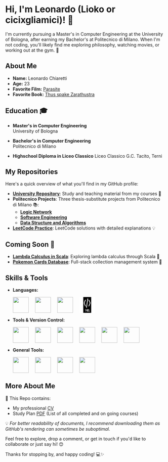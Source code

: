 # Hi, I'm Leonardo (Lioko or cicixgliamici)! 👋

I'm currently pursuing a Master's in Computer Engineering at the University of Bologna, after earning my Bachelor's at Politecnico di Milano. When I'm not coding, you'll likely find me exploring philosophy, watching movies, or working out at the gym. 🚀

## About Me

- **Name:** Leonardo Chiaretti 
- **Age:** 23
- **Favorite Film:** [Parasite](https://en.wikipedia.org/wiki/Parasite_(2019_film))
- **Favorite Book:** [Thus spake Zarathustra](https://en.wikipedia.org/wiki/Thus_Spoke_Zarathustra)

## Education 🎓

- **Master's in Computer Engineering**  
  University of Bologna   


- **Bachelor's in Computer Engineering**  
  Politecnico di Milano  


- **Highschool Diploma in Liceo Classico**
  Liceo Classico G.C. Tacito, Terni
  

## My Repositories

Here's a quick overview of what you'll find in my GitHub profile:

- [**University Repository**](https://github.com/cicixgliamici/university): Study and teaching material from my courses 📝
- **Politecnico Projects**: Three thesis-substitute projects from Politecnico di Milano 📚: 
    - [**Logic Network**](https://github.com/cicixgliamici/RetiLogiche_2024)
    - [**Software Engineering**](https://github.com/cicixgliamici/Ingegneria_Software2024)
    - [**Data Structure and Algorithms**](https://github.com/cicixgliamici/Algoritmi-StruttureDati_2024)
- [**LeetCode Practice**](https://github.com/cicixgliamici/leetcode): LeetCode solutions with detailed explanations 💡

## Coming Soon 🚧

- [**Lambda Calculus in Scala**](#): Exploring lambda calculus through Scala 🔢
- [**Pokemon Cards Database**](#): Full-stack collection management system 🎴

## Skills & Tools

- **Languages:**
  <div style="display: flex; gap: 20px; flex-wrap: wrap;">
    <img src="https://cdn.jsdelivr.net/gh/devicons/devicon/icons/java/java-original.svg" width="50" height="50"/>
    <img src="https://cdn.jsdelivr.net/gh/devicons/devicon/icons/c/c-original.svg" width="50" height="50"/>
    <img src="https://cdn.jsdelivr.net/gh/devicons/devicon/icons/go/go-original-wordmark.svg" width="50" height="50"/>
    <img src="https://raw.githubusercontent.com/cicixgliamici/cicixgliamici/main/assets/images/vhdl_logo.svg" width="50" height="50"/>
  </div>

- **Tools & Version Control:**
  <div style="display: flex; gap: 20px; flex-wrap: wrap;">
    <img src="https://cdn.jsdelivr.net/gh/devicons/devicon/icons/git/git-original.svg" width="50" height="50"/>
    <img src="https://cdn.jsdelivr.net/gh/devicons/devicon/icons/github/github-original.svg" width="50" height="50"/>
    <img src="https://cdn.jsdelivr.net/gh/devicons/devicon/icons/vscode/vscode-original.svg" width="50" height="50"/>
    <img src="https://resources.jetbrains.com/storage/products/intellij-idea/img/meta/intellij-idea_logo_300x300.png" width="50" height="50"/>
    <img src="https://resources.jetbrains.com/storage/products/clion/img/meta/clion_logo_300x300.png" width="50" height="50"/>
    <img src="https://upload.wikimedia.org/wikipedia/commons/1/1e/Xilinx_Vivado_Logo.svg" width="50" height="50"/>

  </div>

- **General Tools:**
  <div style="display: flex; gap: 20px; flex-wrap: wrap;">
    <img src="https://upload.wikimedia.org/wikipedia/commons/e/e9/Notion-logo.svg" width="50" height="50"/>
    <img src="https://upload.wikimedia.org/wikipedia/commons/3/3d/Google_Docs_logo.svg" width="50" height="50"/>
    <img src="https://upload.wikimedia.org/wikipedia/commons/8/86/Microsoft_Office_Excel_%282019–present%29.svg" width="50" height="50"/>
    <img src="https://upload.wikimedia.org/wikipedia/commons/a/ac/Canva_Logo.svg" width="50" height="50"/>
  </div>


## More About Me

📁 This Repo contains:
- My professional [CV](https://github.com/cicixgliamici/cicixgliamici/raw/main/CV-Chiaretti.pdf)
- Study Plan [PDF](https://github.com/cicixgliamici/cicixgliamici/raw/main/StudyPlan.pdf) (List of all completed and on going courses)

💡 *For better readability of documents, I recommend downloading them as GitHub's rendering can sometimes be suboptimal.*

Feel free to explore, drop a comment, or get in touch if you'd like to collaborate or just say hi! 😊

Thanks for stopping by, and happy coding! 💻✨
